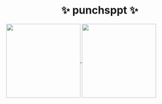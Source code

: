 <h1 align="center">✨ punchsppt ✨</h1>


<a href="https://github.com/anuraghazra/convoychat">
  <img height=200 align="center" src="https://github-readme-stats.vercel.app/api/top-langs?username=punchsppt&layout=compact&langs_count=8&card_width=320&theme=onedark" />
</a>

<a href="https://github.com/anuraghazra/github-readme-stats">
  <img height=200 align="center" src="https://github-readme-stats.vercel.app/api?username=punchsppt&theme=onedark" />
</a>
